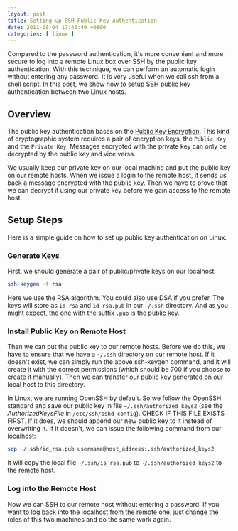 ```yaml
---
layout: post
title: Setting up SSH Public Key Authentication
date: 2011-08-04 17:40:49 +0800
categories: [ linux ]
---
```


Compared to the password authentication, it's more convenient and more secure to log into a remote Linux box over SSH by the public key authentication.
With this technique, we can perform an automatic login without entering any password. It is very useful when we call ssh from a shell script.
In this post, we show how to setup SSH public key authentication between two Linux hosts.

<!-- more -->

## Overview

The public key authentication bases on the [Public Key Encryption][pubkey-crypto]. This kind of cryptographic system requires a pair of encryption keys,
the `Public Key` and the `Private Key`. Messages encrypted with the private key can only be decrypted by the public key and vice versa.

We usually keep our private key on our local machine and put the public key on our remote hosts.
When we issue a login to the remote host, it sends us back a message encrypted with the public key.
Then we have to prove that we can decrypt it using our private key before we gain access to the remote host.

## Setup Steps

Here is a simple guide on how to set up public key authentication on Linux.

### Generate Keys

First, we should generate a pair of public/private keys on our localhost:

``` bash
ssh-keygen -t rsa
```

Here we use the RSA algorithm. You could also use DSA if you prefer. The keys will store as `id_rsa` and `id_rsa.pub` in our `~/.ssh` directory.
And as you might expect, the one with the suffix `.pub` is the public key.

### Install Public Key on Remote Host

Then we can put the public key to our remote hosts. Before we do this, we have to ensure that we have a `~/.ssh` directory on our remote host.
If it doesn't exist, we can simply run the above ssh-keygen command, and it will create it with the correct permissions
(which should be 700 if you choose to create it manually). Then we can transfer our public key generated on our local host to this directory.

In Linux, we are running OpenSSH by default. So we follow the OpenSSH standard and save our public key in file `~/.ssh/authorized_keys2` (see the *AuthorizedKeysFile* in `/etc/ssh/sshd_config`). CHECK IF THIS FILE EXISTS FIRST.
If it does, we should append our new public key to it instead of overwriting it.
If it doesn't, we can issue the following command from our localhost:

``` bash
scp ~/.ssh/id_rsa.pub username@host_address:.ssh/authorized_keys2
```

It will copy the local file `~/.ssh/is_rsa.pub` to `~/.ssh/authorized_keys2` to the remote host.

### Log into the Remote Host

Now we can SSH to our remote host without entering a password.
If you want to log back into the localhost from the remote one,
just change the roles of this two machines and do the same work again.

[pubkey-crypto]:        http://en.wikipedia.org/wiki/Public-key_cryptography
